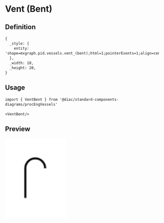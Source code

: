 # Vent (Bent)

## Definition

```
{
  _style: { 
    entity: 'shape=mxgraph.pid.vessels.vent_(bent);html=1;pointerEvents=1;align=center;verticalLabelPosition=bottom;verticalAlign=top;dashed=0;',
  },
  _width: 10,
  _height: 20,
}
```

## Usage

```
import { VentBent } from '@diac/standard-components-diagrams/procEngVessels'

<VentBent/>
```

## Preview

<img src="./vent-bent.png" width="200"/>
